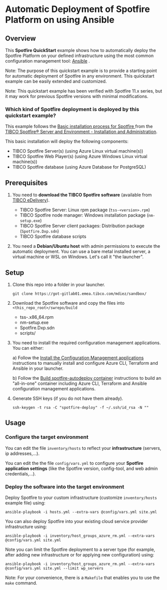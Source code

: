 # Automatic Deployment of Spotfire Platform on using Ansible

## Overview

This **Spotfire QuickStart** example shows how to automatically deploy the Spotfire Platform on your defined infrastructure using the most common configuration management tool: [Ansible](https://github.com/ansible/ansible) .

Note: The purpose of this quickstart example is to provide a starting point for automatic deployment of Spotfire in any environment. This quickstart example can be easily extended and customized.

Note: This quickstart example has been verified with Spotfire 11.x series, but it may work for previous Spotfire versions with minimal modifications.

### Which kind of Spotfire deployment is deployed by this quickstart example?

This example follows the [Basic installation process for Spotfire
](https://docs.tibco.com/pub/spotfire_server/latest/doc/html/TIB_sfire_server_tsas_admin_help/server/topics/basic_installation_process_for_spotfire.html) from the [TIBCO Spotfire® Server and Environment - Installation and Administration](https://docs.tibco.com/pub/spotfire_server/latest/doc/html/TIB_sfire_server_tsas_admin_help/server/topics/getting_started.html).

This basic installation will deploy the following components:
- TIBCO Spotfire Server(s) (using Azure Linux virtual machine(s))
- TIBCO Spotfire Web Player(s) (using Azure Windows Linux virtual machine(s))
- TIBCO Spotfire database (using Azure Database for PostgreSQL)

## Prerequisites

1. You need to **download the TIBCO Spotfire software** (available from [TIBCO eDelivery](https://edelivery.tibco.com/storefront/index.ep)).
   - TIBCO Spotfire Server: Linux rpm package (`tss-<version>.rpm`)
   - TIBCO Spotfire node manager: Windows installation package (`nm-setup.exe`)
   - TIBCO Spotfire Server client packages: Distribution package (`Spotfire.Dxp.sdn`)
   - TIBCO Spotfire database scripts

2. You need a **Debian/Ubuntu host** with admin permissions to execute the automatic deployment. You can use a bare metal installed server, a virtual machine or WSL on Windows. Let's call it "the launcher".

## Setup

1. Clone this repo into a folder in your launcher.

   ```
   git clone https://got-gitlab01.emea.tibco.com/mdiez/sandbox/
   ```

2. Download the Spotfire software and copy the files into `<this_repo_root>/swrepo/build`

   - tss-<version>.x86_64.rpm
   - nm-setup.exe
   - Spotfire.Dxp.sdn
   - scripts/

3. You need to install the required configuration management applications. You can either:

   a) Follow the [Install the Configuration Management applications](docs/Setup.md) instructions to manually install and configure Azure CLI, Terraform and Ansible in your launcher.

   b) Follow the [Build spotfire-autodeploy container](../../autodeploy/dockers/spotfire-autodeploy-buster-slim/README.md) instructions to build an "all-in-one" container including Azure CLI, Terraform and Ansible configuration management applications.

4. Generate SSH keys (if you do not have them already).

   ```
   ssh-keygen -t rsa -C "spotfire-deploy" -f ~/.ssh/id_rsa -N ""
   ```

## Usage

### Configure the target environment

You can edit the file `inventory/hosts` to reflect your **infrastructure** (servers, ip addresses,...).

You can edit the the file `config/vars.yml` to configure your **Spotfire application settings** (like the Spotfire version, config-tool, and web admin credentials,...).

### Deploy the software into the target environment

Deploy Spotfire to your custom infrastructure (customize  `inventory/hosts` example file) using:
```
ansible-playbook -i hosts.yml --extra-vars @config/vars.yml site.yml
```

You can also deploy Spotfire into your existing cloud service provider infrastructure using:
```
ansible-playbook -i inventory/host_groups_azure_rm.yml --extra-vars @config/vars.yml site.yml
```

Note you can limit the Spotfire deployment to a server type (for example, after adding new infrastructure or for applying new configuration) using:
```
ansible-playbook -i inventory/host_groups_azure_rm.yml --extra-vars @config/vars.yml site.yml --limit wp_servers
```

Note: For your convenience, there is a `Makefile` that enables you to use the `make` command.
